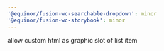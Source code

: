 ```yaml
---
'@equinor/fusion-wc-searchable-dropdown': minor
'@equinor/fusion-wc-storybook': minor
---
```


allow custom html as graphic slot of list item
